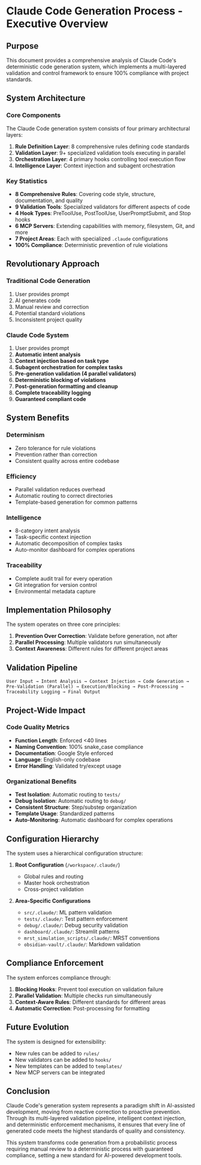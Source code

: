 # Claude Code Generation Process - Executive Overview

## Purpose

This document provides a comprehensive analysis of Claude Code's deterministic code generation system, which implements a multi-layered validation and control framework to ensure 100% compliance with project standards.

## System Architecture

### Core Components

The Claude Code generation system consists of four primary architectural layers:

1. **Rule Definition Layer**: 8 comprehensive rules defining code standards
2. **Validation Layer**: 9+ specialized validation tools executing in parallel
3. **Orchestration Layer**: 4 primary hooks controlling tool execution flow
4. **Intelligence Layer**: Context injection and subagent orchestration

### Key Statistics

- **8 Comprehensive Rules**: Covering code style, structure, documentation, and quality
- **9 Validation Tools**: Specialized validators for different aspects of code
- **4 Hook Types**: PreToolUse, PostToolUse, UserPromptSubmit, and Stop hooks
- **6 MCP Servers**: Extending capabilities with memory, filesystem, Git, and more
- **7 Project Areas**: Each with specialized `.claude` configurations
- **100% Compliance**: Deterministic prevention of rule violations

## Revolutionary Approach

### Traditional Code Generation
1. User provides prompt
2. AI generates code
3. Manual review and correction
4. Potential standard violations
5. Inconsistent project quality

### Claude Code System
1. User provides prompt
2. **Automatic intent analysis**
3. **Context injection based on task type**
4. **Subagent orchestration for complex tasks**
5. **Pre-generation validation (4 parallel validators)**
6. **Deterministic blocking of violations**
7. **Post-generation formatting and cleanup**
8. **Complete traceability logging**
9. **Guaranteed compliant code**

## System Benefits

### Determinism
- Zero tolerance for rule violations
- Prevention rather than correction
- Consistent quality across entire codebase

### Efficiency
- Parallel validation reduces overhead
- Automatic routing to correct directories
- Template-based generation for common patterns

### Intelligence
- 8-category intent analysis
- Task-specific context injection
- Automatic decomposition of complex tasks
- Auto-monitor dashboard for complex operations

### Traceability
- Complete audit trail for every operation
- Git integration for version control
- Environmental metadata capture

## Implementation Philosophy

The system operates on three core principles:

1. **Prevention Over Correction**: Validate before generation, not after
2. **Parallel Processing**: Multiple validators run simultaneously
3. **Context Awareness**: Different rules for different project areas

## Validation Pipeline

```
User Input → Intent Analysis → Context Injection → Code Generation → 
Pre-Validation (Parallel) → Execution/Blocking → Post-Processing → 
Traceability Logging → Final Output
```

## Project-Wide Impact

### Code Quality Metrics
- **Function Length**: Enforced <40 lines
- **Naming Convention**: 100% snake_case compliance
- **Documentation**: Google Style enforced
- **Language**: English-only codebase
- **Error Handling**: Validated try/except usage

### Organizational Benefits
- **Test Isolation**: Automatic routing to `tests/`
- **Debug Isolation**: Automatic routing to `debug/`
- **Consistent Structure**: Step/substep organization
- **Template Usage**: Standardized patterns
- **Auto-Monitoring**: Automatic dashboard for complex operations

## Configuration Hierarchy

The system uses a hierarchical configuration structure:

1. **Root Configuration** (`/workspace/.claude/`)
   - Global rules and routing
   - Master hook orchestration
   - Cross-project validation

2. **Area-Specific Configurations**
   - `src/.claude/`: ML pattern validation
   - `tests/.claude/`: Test pattern enforcement
   - `debug/.claude/`: Debug security validation
   - `dashboard/.claude/`: Streamlit patterns
   - `mrst_simulation_scripts/.claude/`: MRST conventions
   - `obsidian-vault/.claude/`: Markdown validation

## Compliance Enforcement

The system enforces compliance through:

1. **Blocking Hooks**: Prevent tool execution on validation failure
2. **Parallel Validation**: Multiple checks run simultaneously
3. **Context-Aware Rules**: Different standards for different areas
4. **Automatic Correction**: Post-processing for formatting

## Future Evolution

The system is designed for extensibility:

- New rules can be added to `rules/`
- New validators can be added to `hooks/`
- New templates can be added to `templates/`
- New MCP servers can be integrated

## Conclusion

Claude Code's generation system represents a paradigm shift in AI-assisted development, moving from reactive correction to proactive prevention. Through its multi-layered validation pipeline, intelligent context injection, and deterministic enforcement mechanisms, it ensures that every line of generated code meets the highest standards of quality and consistency.

This system transforms code generation from a probabilistic process requiring manual review to a deterministic process with guaranteed compliance, setting a new standard for AI-powered development tools.